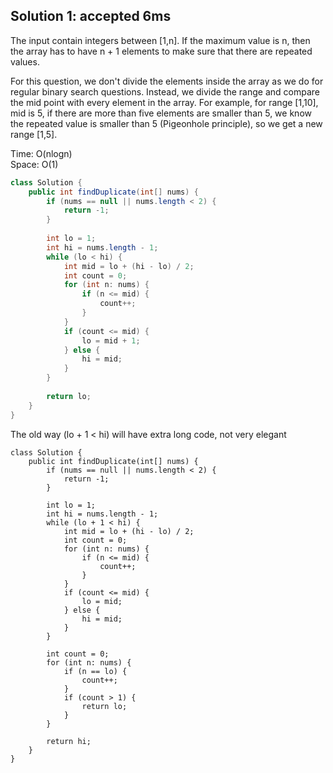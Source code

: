 ## Solution 1: accepted 6ms 

The input contain integers between [1,n]. If the maximum value is n, then the array has to have n + 1 elements to make sure that there are repeated values.

For this question, we don't divide the elements inside the array as we do for regular binary search questions. Instead, we divide the range and compare the mid point with every element in the array. For example, for range [1,10], mid is 5, if there are more than five elements are smaller than 5, we know the repeated value is smaller than 5 (Pigeonhole principle), so we get a new range [1,5]. 

Time: O(nlogn)  
Space: O(1)  

```java
class Solution {
    public int findDuplicate(int[] nums) {
        if (nums == null || nums.length < 2) {
            return -1;
        }
        
        int lo = 1;
        int hi = nums.length - 1;
        while (lo < hi) {
            int mid = lo + (hi - lo) / 2;
            int count = 0;
            for (int n: nums) {
                if (n <= mid) {
                    count++;
                }
            }
            if (count <= mid) {
                lo = mid + 1;
            } else {
                hi = mid;
            }
        }
        
        return lo;
    }
}
```

The old way (lo + 1 < hi) will have extra long code, not very elegant
```
class Solution {
    public int findDuplicate(int[] nums) {
        if (nums == null || nums.length < 2) {
            return -1;
        }
        
        int lo = 1;
        int hi = nums.length - 1;
        while (lo + 1 < hi) {
            int mid = lo + (hi - lo) / 2;
            int count = 0;
            for (int n: nums) {
                if (n <= mid) {
                    count++;
                }
            }
            if (count <= mid) {
                lo = mid;
            } else {
                hi = mid;
            }
        }
        
        int count = 0;
        for (int n: nums) {
            if (n == lo) {
                count++;
            }
            if (count > 1) {
                return lo;
            }
        }
        
        return hi;
    }
}
```
